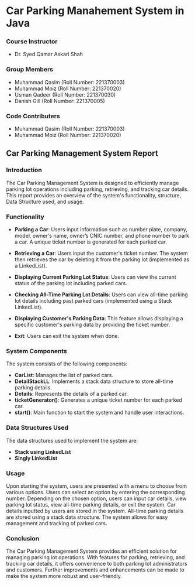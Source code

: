 # Car Parking Manahement System in Java
### Course Instructor
- Dr. Syed Qamar Askari Shah

### Group Members
- Muhammad Qasim (Roll Number: 221370003)
- Muhammad Moiz (Roll Number: 221370020)
- Usman Qadeer (Roll Number: 221370030)
- Danish Gill (Roll Number: 221370005)
### Code Contributers
- Muhammad Qasim (Roll Number: 221370003)
- Muhammad Moiz (Roll Number: 221370020)

## Car Parking Management System Report

### Introduction
The Car Parking Management System is designed to efficiently manage parking lot operations including parking, retrieving, and tracking car details. This report provides an overview of the system's functionality, structure, Data Structure used, and usage.

### Functionality
- **Parking a Car**: Users input information such as number plate, company, model, owner's name, owner’s CNIC number, and phone number to park a car. A unique ticket number is generated for each parked car.
  
- **Retrieving a Car**: Users input the customer's ticket number. The system then retrieves the car by deleting it from the parking lot (implemented as a LinkedList).

- **Displaying Current Parking Lot Status**: Users can view the current status of the parking lot including parked cars.

- **Checking All-Time Parking Lot Details**: Users can view all-time parking lot details including past parked cars (implemented using a Stack LinkedList).

- **Displaying Customer's Parking Data**: This feature allows displaying a specific customer's parking data by providing the ticket number.

- **Exit**: Users can exit the system when done.

### System Components
The system consists of the following components:
- **CarList**: Manages the list of parked cars.
- **DetailStackLL**: Implements a stack data structure to store all-time parking details.
- **Details**: Represents the details of a parked car.
- **ticketGenerator()**: Generates a unique ticket number for each parked car.
- **start()**: Main function to start the system and handle user interactions.

### Data Structures Used
The data structures used to implement the system are:
- **Stack using LinkedList**
- **Singly LinkedList**

### Usage
Upon starting the system, users are presented with a menu to choose from various options. Users can select an option by entering the corresponding number. Depending on the chosen option, users can input car details, view parking lot status, view all-time parking details, or exit the system. Car details inputted by users are stored in the system. All-time parking details are stored using a stack data structure. The system allows for easy management and tracking of parked cars.

### Conclusion
The Car Parking Management System provides an efficient solution for managing parking lot operations. With features for parking, retrieving, and tracking car details, it offers convenience to both parking lot administrators and customers. Further improvements and enhancements can be made to make the system more robust and user-friendly.
